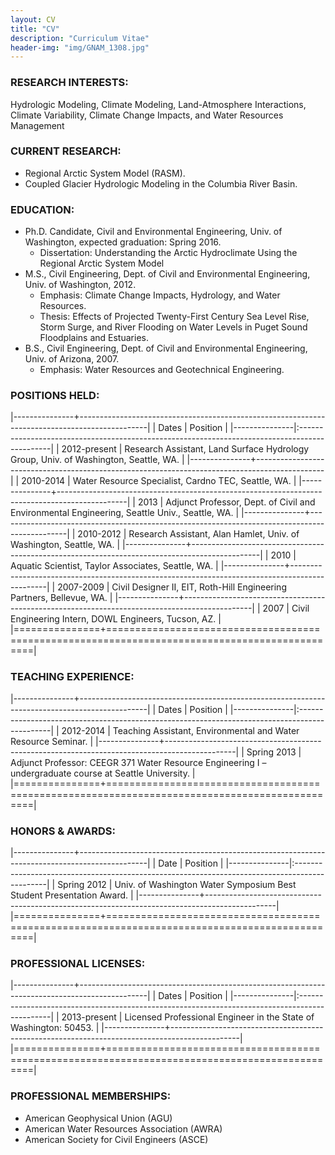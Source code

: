 ```yaml
---
layout: CV
title: "CV"
description: "Curriculum Vitae"
header-img: "img/GNAM_1308.jpg"
---
```


### RESEARCH INTERESTS:

Hydrologic Modeling, Climate Modeling, Land-Atmosphere Interactions, Climate Variability, Climate Change Impacts, and Water Resources Management

### CURRENT RESEARCH:

- Regional Arctic System Model (RASM).
- Coupled Glacier Hydrologic Modeling in the Columbia River Basin.

### EDUCATION:

- Ph.D. Candidate, Civil and Environmental Engineering, Univ. of Washington, expected graduation: Spring 2016.
  - Dissertation: Understanding the Arctic Hydroclimate Using the Regional Arctic System Model
- M.S., Civil Engineering, Dept. of Civil and Environmental Engineering, Univ. of Washington, 2012.  
  - Emphasis:  Climate Change Impacts, Hydrology, and Water Resources.  
  - Thesis:  Effects of Projected Twenty-First Century Sea Level Rise, Storm Surge, and River Flooding on Water Levels in Puget Sound Floodplains and Estuaries.
- B.S., Civil Engineering, Dept. of Civil and Environmental Engineering, Univ. of Arizona, 2007.  
  - Emphasis:  Water Resources and Geotechnical Engineering.

### POSITIONS HELD:

|---------------+-----------------------------------------------------------------------------------------------|
| Dates       	| Position                                                                                     	|
|---------------|:----------------------------------------------------------------------------------------------|
| 2012-present 	| Research Assistant, Land Surface Hydrology Group, Univ. of Washington, Seattle, WA.          	|
|---------------+-----------------------------------------------------------------------------------------------|
| 2010-2014    	| Water Resource Specialist, Cardno TEC, Seattle, WA.                                          	|
|---------------+-----------------------------------------------------------------------------------------------|
| 2013         	| Adjunct Professor, Dept. of Civil and Environmental Engineering, Seattle Univ., Seattle, WA. 	|
|---------------+-----------------------------------------------------------------------------------------------|
| 2010-2012    	| Research Assistant, Alan Hamlet, Univ. of Washington, Seattle, WA.                           	|
|---------------+-----------------------------------------------------------------------------------------------|
| 2010         	| Aquatic Scientist, Taylor Associates, Seattle, WA.                                           	|
|---------------+-----------------------------------------------------------------------------------------------|
| 2007-2009    	| Civil Designer II, EIT, Roth-Hill Engineering Partners, Bellevue, WA.                        	|
|---------------+-----------------------------------------------------------------------------------------------|
| 2007         	| Civil Engineering Intern, DOWL Engineers, Tucson, AZ.                                        	|
|===============+===============================================================================================|

### TEACHING EXPERIENCE:

|---------------+-----------------------------------------------------------------------------------------------|
| Dates       	| Position                                                                                     	|
|---------------|:----------------------------------------------------------------------------------------------|
| 2012-2014 	  | Teaching Assistant, Environmental and Water Resource Seminar.                              	  |
|---------------+-----------------------------------------------------------------------------------------------|
| Spring 2013 	| Adjunct Professor:  CEEGR 371 Water Resource Engineering I – undergraduate course at Seattle University. |
|===============+===============================================================================================|

### HONORS & AWARDS:

|---------------+-----------------------------------------------------------------------------------------------|
| Date        	| Position                                                                                     	|
|---------------|:----------------------------------------------------------------------------------------------|
| Spring 2012 	| Univ. of Washington Water Symposium Best Student Presentation Award.                         	|
|---------------+-----------------------------------------------------------------------------------------------|
|===============+===============================================================================================|

### PROFESSIONAL LICENSES:

|---------------+-----------------------------------------------------------------------------------------------|
| Dates       	| Position                                                                                     	|
|---------------|:----------------------------------------------------------------------------------------------|
| 2013-present 	| Licensed Professional Engineer in the State of Washington: 50453.                            	|
|---------------+-----------------------------------------------------------------------------------------------|
|===============+===============================================================================================|

### PROFESSIONAL MEMBERSHIPS:

- American Geophysical Union (AGU)
- American Water Resources Association (AWRA)
- American Society for Civil Engineers (ASCE)
